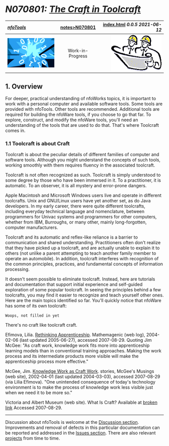 <!-- index.md 0.0.5                 UTF-8                          2022-06-12
     ----1----|----2----|----3----|----4----|----5----|----6----|----7----|--*

                     N070801: THE CRAFT IN TOOLCRAFT
     -->

# ***N070801:** [The Craft in Toolcraft](.)*

| ***[nfoTools](../../)*** | [notes](../)[>N070801](.) | [index.html](index.html) ***0.0.5 2021-06-12*** |
| :--                |       :-:          | --: |
| ![nfotools](../../images/nfoWorks-2014-06-02-1702-LogoSmall.png) | Work-in-Progress | ![Hard Hat Area](../../images/hardhat-logo.gif) |

## 1. Overview

For deeper, practical understanding of nfoWorks topics, it is important to
work with a personal computer and available software tools.  Some tools are
provided with nfoTools.  Other tools are recommended.  Additional tools are
required for building the nfoWare tools, if you choose to go that far.  To
explore, construct, and modify the nfoWare tools, you'll need an understanding
of the tools that are used to do that.  That's where Toolcraft comes in.

### 1.1 Toolcraft is about Craft

Toolcraft is about the peculiar details of different families of computer and
software tools.  Although you might understand the concepts of such tools,
working smoothly with them requires fluency in the associated toolcraft.

Toolcraft is not often recognized as such.  Toolcraft is simply understood to
some degree by those who have been immersed in it.  To a practitioner, it is
automatic.  To an observer, it is all mystery and error-prone dangers.

Apple Macintosh and Microsoft Windows users live and operate in different
toolcrafts.  Unix and GNU/Linux users have yet another set, as do Java
developers.  In my early career, there were quite different toolcrafts,
including everyday technical language and nomenclature, between programmers
for Univac systems and programmers for other computers, whether from IBM,
Burroughs, or many other, mainly long-forgotten, computer manufacturers.

Toolcraft and its automatic and reflex-like reliance is a barrier to
communication and shared understanding.  Practitioners often don't realize
that they have picked up a toolcraft, and are actually unable to explain it
to others (not unlike a parent attempting to teach another family member to
operate an automobile).  In addition, toolcraft interferes with recognition
of the common principles, practices, and fundamental concepts of
information processing.

It doesn't seem possible to eliminate toolcraft.  Instead, here are tutorials
and documentation that support initial experience and self-guided exploration
of some popular toolcraft.  In seeing the principles behind a few toolcrafts,
you may find it easier to recognize and teach yourself other ones.  Here are
the main topics identified so far.  You'll quickly notice that nfoWare has
some of its own toolcraft:

```text
Woops, not filled in yet
```

There's no craft like toolcraft craft.

Efimova, Lilia.
[Rethinking Apprenticeship](http://blog.mathemagenic.com/2004/02/06.html).
Mathemagenic (web log),
2004-02-06 (last updated 2005-06-27), accessed 2007-08-29.  Quoting Jim McGee:
"As craft work, knowledge work fits more into apprenticeship learning models
than in conventional training approaches. Making the work process and its
intermediate products more visible will make the apprenticeship process more
effective."

McGee, Jim.
[Knowledge Work as Craft Work](https://www.mcgeesmusings.net/stories/2002/03/21/KnowledgeWorkAsCraft.html).
stories, McGee's Musings (web site), 2002-04-01 (last updated 2004-03-03),
accessed 2007-08-29 (via Lilia
Efimova).  "One unintended consequence of today's technology environment is
to make the process of knowledge work less visible just when we need it to be
more so."

Victoria and Albert Museum (web site).  What Is Craft?  Available at
[broken link](http://www.vam.ac.uk/collections/contemporary/crafts/what_is_craft/)
Accessed 2007-08-29.

----

Discussion about nfoTools is welcome at the
[Discussion section](https://github.com/orcmid/nfoTools/discussions).
Improvements and removal of defects in this particular documentation can be
reported and addressed in the
[Issues section](https://github.com/orcmid/nfoTools/issues).  There are also
relevant [projects](https://github.com/orcmid/nfoTools/projects?type=classic)
from time to time.

<!-- ----1----|----2----|----3----|----4----|----5----|----6----|----7----|--*

     0.0.5 2022-06-12T23:54Z Repair top banner
     0.0.4 2021-09-20T23:14Z Add top banner
     0.0.3 2021-09-17T20:10Z Add Discussion invitation
     0.0.2 2021-09-08T00:51Z Touch-up
     0.0.1 2021-09-07T22:08Z Clone and adapt nfoWare/tools/2007/08/T070801.htm
     0.0.0 2006-08-29T23:56 Bootstrap placeholder to morph into the
           necessary material
               *** end of docs/notes/N070801/index.md ***
     -->

